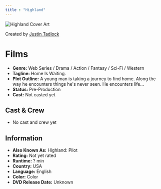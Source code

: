 ```yaml
---
title : "Highland"
---
```


![Highland Cover Art](http://justintadlock.com/wp-content/uploads/2007/02/highland01.jpg)

Created by [Justin Tadlock](/about)

# Films

- **Genre:** Web Series / Drama / Action / Fantasy / Sci-Fi / Western
- **Tagline:** Home Is Waiting.
- **Plot Outline:** A young man is taking a journey to find home. Along the way he encounters things he's never seen.  He encounters life...
- **Status:** Pre-Production
- **Cast:** Not casted yet

## Cast &amp; Crew

- No cast and crew yet

## Information

- **Also Known As:** Highland: Pilot
- **Rating:** Not yet rated
- **Runtime:** ? min
- **Country:** USA
- **Language:** English
- **Color:** Color
- **DVD Release Date:** Unknown
